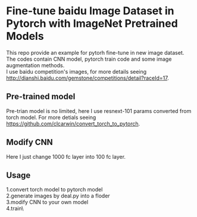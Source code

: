 # Fine-tune baidu Image Dataset in Pytorch with ImageNet Pretrained Models

This repo provide an example for pytorh fine-tune in new image dataset. The codes contain CNN model, pytorch train code and some image augmentation methods.\
I use baidu competition's images, for more details  seeing http://dianshi.baidu.com/gemstone/competitions/detail?raceId=17.

## Pre-trained model

Pre-trian model is no limited, here I use resnext-101 params converted from torch model. For more detials seeing https://github.com/clcarwin/convert_torch_to_pytorch.


## Modify CNN

Here I just change 1000 fc layer into 100 fc layer. 


## Usage

1.convert torch model to pytorch model\
2.generate images by deal.py into a floder\
3.modify CNN to your own model\
4.train\


